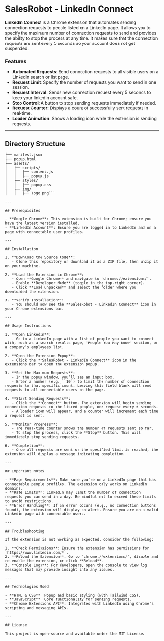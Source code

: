 # SalesRobot - LinkedIn Connect

**LinkedIn Connect** is a Chrome extension that automates sending connection requests to people listed on a LinkedIn page. It allows you to specify the maximum number of connection requests to send and provides the ability to stop the process at any time. It makes sure that the connection requests are sent every 5 seconds so your account does not get suspended.

### Features

- **Automated Requests**: Send connection requests to all visible users on a LinkedIn search or list page.
- **Request Limit**: Specify the number of requests you want to send in one session.
- **Request Interval**: Sends new connection request every 5 seconds to keep your linkedin account safe.
- **Stop Control**: A button to stop sending requests immediately if needed.
- **Request Counter**: Displays a count of successfully sent requests in real-time.
- **Loader Animation**: Shows a loading icon while the extension is sending requests.

---

## Directory Structure

```salesrobot-linkedinconnect/
├── manifest.json
├── popup.html
├── assets/
│   ├── scripts/
│   │   ├── content.js
│   │   ├── popup.js
│   ├── styles/
│   │   ├── popup.css
│   ├── img/
│   │   ├── logo.png```

---

## Prerequisites

- **Google Chrome**: This extension is built for Chrome; ensure you have the latest version installed.
- **LinkedIn Account**: Ensure you are logged in to LinkedIn and on a page with connectable user profiles.

---

## Installation

1. **Download the Source Code**:
   - Clone this repository or download it as a ZIP file, then unzip it on your machine.

2. **Load the Extension in Chrome**:
   - Open **Google Chrome** and navigate to `chrome://extensions/`.
   - Enable **Developer Mode** (toggle in the top-right corner).
   - Click **Load unpacked** and select the folder where you downloaded the extension.

3. **Verify Installation**:
   - You should now see the **SalesRobot - LinkedIn Connect** icon in your Chrome extensions bar.

---

## Usage Instructions

1. **Open LinkedIn**:
   - Go to a LinkedIn page with a list of people you want to connect with, such as a search results page, "People You May Know" section, or a company’s employees list.

2. **Open the Extension Popup**:
   - Click the **SalesRobot - LinkedIn Connect** icon in the extensions bar to open the extension popup.

3. **Set the Maximum Requests**:
   - In the popup window, you’ll see an input box.
   - Enter a number (e.g., `10`) to limit the number of connection requests to that specific count. Leaving this field blank will send requests to all connectable users on the page.

4. **Start Sending Requests**:
   - Click the **Connect** button. The extension will begin sending connection requests to the listed people, one request every 5 seconds. 
   - A loader icon will appear, and a counter will increment each time a request is sent.

5. **Monitor Progress**:
   - The real-time counter shows the number of requests sent so far.
   - To stop the process, click the **Stop** button. This will immediately stop sending requests.

6. **Completion**:
   - Once all requests are sent or the specified limit is reached, the extension will display a message indicating completion.

---

## Important Notes

- **Page Requirements**: Make sure you’re on a LinkedIn page that has connectable people profiles. The extension only works on LinkedIn domains.
- **Rate Limits**: LinkedIn may limit the number of connection requests you can send in a day. Be mindful not to exceed these limits to avoid restrictions.
- **Error Handling**: If an error occurs (e.g., no connection buttons found), the extension will display an alert. Ensure you are on a valid LinkedIn page with connectable users.

---

## Troubleshooting

If the extension is not working as expected, consider the following:

1. **Check Permissions**: Ensure the extension has permissions for `https://www.linkedin.com/*`.
2. **Reload the Extension**: Go to `chrome://extensions/`, disable and re-enable the extension, or click **Reload**.
3. **Console Logs**: For developers, open the console to view log messages that may provide insight into any issues.

---

## Technologies Used

- **HTML & CSS**: Popup and basic styling (with Tailwind CSS).
- **JavaScript**: Core functionality for sending requests.
- **Chrome Extensions API**: Integrates with LinkedIn using Chrome's scripting and messaging APIs.

---

## License

This project is open-source and available under the MIT License.
